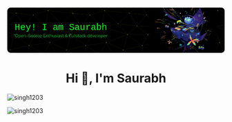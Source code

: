 ![Header](./saurabh-github-header-image.png)


<h1 align="center">Hi 👋, I'm Saurabh </h1>
 

<p align="left"> <img src="https://visitor-badge.laobi.icu/badge?page_id=singh1203.singh1203" alt="singh1203"> </p>

<p align="left"> <img src="https://komarev.com/ghpvc/?username=singh1203&label=Profile%20view&style=for-the-badge&color=orange" alt="singh1203" </p>

